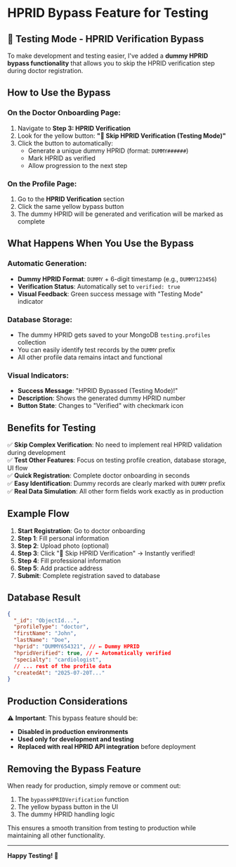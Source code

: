 # HPRID Bypass Feature for Testing

## 🧪 Testing Mode - HPRID Verification Bypass

To make development and testing easier, I've added a **dummy HPRID bypass functionality** that allows you to skip the HPRID verification step during doctor registration.

## How to Use the Bypass

### On the Doctor Onboarding Page:

1. Navigate to **Step 3: HPRID Verification**
2. Look for the yellow button: **"🧪 Skip HPRID Verification (Testing Mode)"**
3. Click the button to automatically:
   - Generate a unique dummy HPRID (format: `DUMMY######`)
   - Mark HPRID as verified
   - Allow progression to the next step

### On the Profile Page:

1. Go to the **HPRID Verification** section
2. Click the same yellow bypass button
3. The dummy HPRID will be generated and verification will be marked as complete

## What Happens When You Use the Bypass

### Automatic Generation:

- **Dummy HPRID Format**: `DUMMY` + 6-digit timestamp (e.g., `DUMMY123456`)
- **Verification Status**: Automatically set to `verified: true`
- **Visual Feedback**: Green success message with "Testing Mode" indicator

### Database Storage:

- The dummy HPRID gets saved to your MongoDB `testing.profiles` collection
- You can easily identify test records by the `DUMMY` prefix
- All other profile data remains intact and functional

### Visual Indicators:

- **Success Message**: "HPRID Bypassed (Testing Mode)!"
- **Description**: Shows the generated dummy HPRID number
- **Button State**: Changes to "Verified" with checkmark icon

## Benefits for Testing

✅ **Skip Complex Verification**: No need to implement real HPRID validation during development  
✅ **Test Other Features**: Focus on testing profile creation, database storage, UI flow  
✅ **Quick Registration**: Complete doctor onboarding in seconds  
✅ **Easy Identification**: Dummy records are clearly marked with `DUMMY` prefix  
✅ **Real Data Simulation**: All other form fields work exactly as in production

## Example Flow

1. **Start Registration**: Go to doctor onboarding
2. **Step 1**: Fill personal information
3. **Step 2**: Upload photo (optional)
4. **Step 3**: Click "🧪 Skip HPRID Verification" → Instantly verified!
5. **Step 4**: Fill professional information
6. **Step 5**: Add practice address
7. **Submit**: Complete registration saved to database

## Database Result

```json
{
  "_id": "ObjectId...",
  "profileType": "doctor",
  "firstName": "John",
  "lastName": "Doe",
  "hprid": "DUMMY654321", // ← Dummy HPRID
  "hpridVerified": true, // ← Automatically verified
  "specialty": "cardiologist",
  // ... rest of the profile data
  "createdAt": "2025-07-20T..."
}
```

## Production Considerations

⚠️ **Important**: This bypass feature should be:

- **Disabled in production environments**
- **Used only for development and testing**
- **Replaced with real HPRID API integration** before deployment

## Removing the Bypass Feature

When ready for production, simply remove or comment out:

1. The `bypassHPRIDVerification` function
2. The yellow bypass button in the UI
3. The dummy HPRID handling logic

This ensures a smooth transition from testing to production while maintaining all other functionality.

---

**Happy Testing! 🚀**

